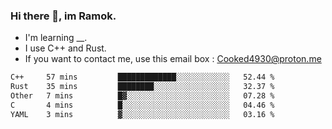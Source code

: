 ### Hi there 👋, im Ramok.

- I'm learning __.
- I use C++ and Rust.
- If you want to contact me, use this email box : Cooked4930@proton.me

<!--START_SECTION:waka-->

```txt
C++     57 mins         █████████████░░░░░░░░░░░░   52.44 %
Rust    35 mins         ████████░░░░░░░░░░░░░░░░░   32.37 %
Other   7 mins          █▓░░░░░░░░░░░░░░░░░░░░░░░   07.28 %
C       4 mins          █░░░░░░░░░░░░░░░░░░░░░░░░   04.46 %
YAML    3 mins          ▓░░░░░░░░░░░░░░░░░░░░░░░░   03.16 %
```

<!--END_SECTION:waka-->
